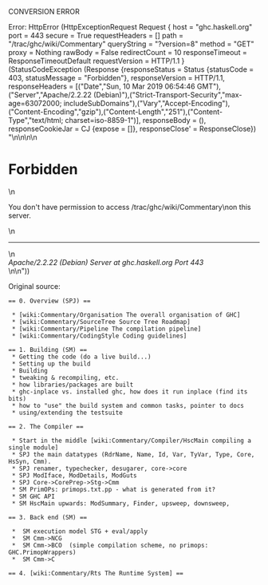 CONVERSION ERROR

Error: HttpError (HttpExceptionRequest Request {
  host                 = "ghc.haskell.org"
  port                 = 443
  secure               = True
  requestHeaders       = []
  path                 = "/trac/ghc/wiki/Commentary"
  queryString          = "?version=8"
  method               = "GET"
  proxy                = Nothing
  rawBody              = False
  redirectCount        = 10
  responseTimeout      = ResponseTimeoutDefault
  requestVersion       = HTTP/1.1
}
 (StatusCodeException (Response {responseStatus = Status {statusCode = 403, statusMessage = "Forbidden"}, responseVersion = HTTP/1.1, responseHeaders = [("Date","Sun, 10 Mar 2019 06:54:46 GMT"),("Server","Apache/2.2.22 (Debian)"),("Strict-Transport-Security","max-age=63072000; includeSubDomains"),("Vary","Accept-Encoding"),("Content-Encoding","gzip"),("Content-Length","251"),("Content-Type","text/html; charset=iso-8859-1")], responseBody = (), responseCookieJar = CJ {expose = []}, responseClose' = ResponseClose}) "<!DOCTYPE HTML PUBLIC \"-//IETF//DTD HTML 2.0//EN\">\n<html><head>\n<title>403 Forbidden</title>\n</head><body>\n<h1>Forbidden</h1>\n<p>You don't have permission to access /trac/ghc/wiki/Commentary\non this server.</p>\n<hr>\n<address>Apache/2.2.22 (Debian) Server at ghc.haskell.org Port 443</address>\n</body></html>\n"))

Original source:

```trac
== 0. Overview (SPJ) ==

 * [wiki:Commentary/Organisation The overall organisation of GHC]
 * [wiki:Commentary/SourceTree Source Tree Roadmap]
 * [wiki:Commentary/Pipeline The compilation pipeline]
 * [wiki:Commentary/CodingStyle Coding guidelines]

== 1. Building (SM) ==
 * Getting the code (do a live build...)
 * Setting up the build
 * Building
 * tweaking & recompiling, etc.
 * how libraries/packages are built
 * ghc-inplace vs. installed ghc, how does it run inplace (find its bits)
 * how to "use" the build system and common tasks, pointer to docs
 * using/extending the testsuite

== 2. The Compiler ==

 * Start in the middle [wiki:Commentary/Compiler/HscMain compiling a single module]
 * SPJ the main datatypes (RdrName, Name, Id, Var, TyVar, Type, Core,  HsSyn, Cmm).
 * SPJ renamer, typechecker, desugarer, core->core
 * SPJ ModIface, ModDetails, ModGuts
 * SPJ Core->CorePrep->Stg->Cmm
 * SM PrimOPs: primops.txt.pp - what is generated from it?
 * SM GHC API
 * SM HscMain upwards: ModSummary, Finder, upsweep, downsweep,

== 3. Back end (SM) ==

 *  SM execution model STG + eval/apply
 *  SM Cmm->NCG
 *  SM Cmm->BCO  (simple compilation scheme, no primops: GHC.PrimopWrappers)
 *  SM Cmm->C

== 4. [wiki:Commentary/Rts The Runtime System] ==

```
